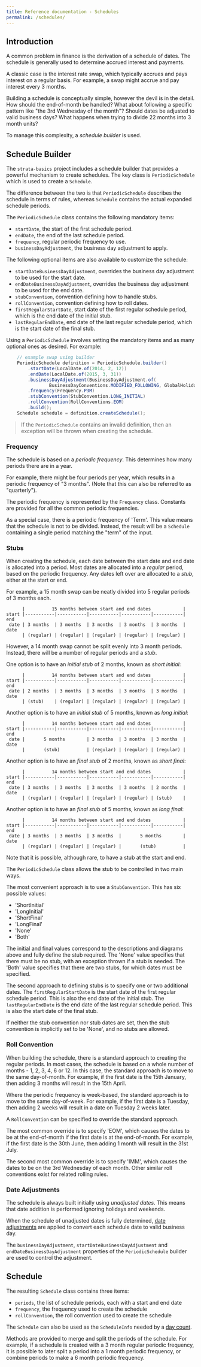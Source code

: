 ```yaml
---
title: Reference documentation - Schedules
permalink: /schedules/
---
```


## Introduction

A common problem in finance is the derivation of a schedule of dates.
The schedule is generally used to determine accrued interest and payments.

A classic case is the interest rate swap, which typically accrues and pays interest on a regular basis.
For example, a swap might accrue and pay interest every 3 months.

Building a schedule is conceptually simple, however the devil is in the detail.
How should the end-of-month be handled?
What about following a specific pattern like "the 3rd Wednesday of the month"?
Should dates be adjusted to valid business days?
What happens when trying to divide 22 months into 3 month units?

To manage this complexity, a *schedule builder* is used.


## Schedule Builder

The `strata-basics` project includes a schedule builder that provides a powerful mechanism to create schedules.
The key class is `PeriodicSchedule` which is used to create a `Schedule`.

The difference between the two is that `PeriodicSchedule` describes the schedule in terms
of rules, whereas `Schedule` contains the actual expanded schedule periods.

The `PeriodicSchedule` class contains the following mandatory items:

* `startDate`, the start of the first schedule period.
* `endDate`, the end of the last schedule period.
* `frequency`, regular periodic frequency to use.
* `businessDayAdjustment`, the business day adjustment to apply.

The following optional items are also available to customize the schedule:

* `startDateBusinessDayAdjustment`, overrides the business day adjustment to be used for the start date.
* `endDateBusinessDayAdjustment`, overrides the business day adjustment to be used for the end date.
* `stubConvention`, convention defining how to handle stubs.
* `rollConvention`, convention defining how to roll dates.
* `firstRegularStartDate`, start date of the first regular schedule period, which is the end date of the initial stub.
* `lastRegularEndDate`, end date of the last regular schedule period, which is the start date of the final stub.

Using a `PeriodicSchedule` involves setting the mandatory items and as many optional ones as desired.
For example:

```java
    // example swap using builder
    PeriodicSchedule definition = PeriodicSchedule.builder()
        .startDate(LocalDate.of(2014, 2, 12))
        .endDate(LocalDate.of(2015, 3, 31))
        .businessDayAdjustment(BusinessDayAdjustment.of(
                BusinessDayConventions.MODIFIED_FOLLOWING, GlobalHolidayCalendars.EUTA))
        .frequency(Frequency.P3M)
        .stubConvention(StubConvention.LONG_INITIAL)
        .rollConvention(RollConventions.EOM)
        .build();
    Schedule schedule = definition.createSchedule();
```

> If the `PeriodicSchedule` contains an invalid definition, then an exception will be thrown when creating the schedule.


### Frequency

The schedule is based on a *periodic frequency*.
This determines how many periods there are in a year.

For example, there might be four periods per year, which results in a periodic frequency of "3 months".
(Note that this can also be referred to as "quarterly").

The periodic frequency is represented by the `Frequency` class.
Constants are provided for all the common periodic frequencies.

As a special case, there is a periodic frequency of 'Term'.
This value means that the schedule is not to be divided.
Instead, the result will be a `Schedule` containing a single period matching the "term" of the input.


### Stubs

When creating the schedule, each date between the start date and end date is allocated into a period.
Most dates are allocated into a *regular* period, based on the periodic frequency.
Any dates left over are allocated to a *stub*, either at the start or end.

For example, a 15 month swap can be neatly divided into 5 regular periods of 3 months each.

          |          15 months between start and end dates            |
    start |-----------|-----------|-----------|-----------|-----------| end
     date | 3 months  | 3 months  | 3 months  | 3 months  | 3 months  | date
          | (regular) | (regular) | (regular) | (regular) | (regular) |

However, a 14 month swap cannot be split evenly into 3 month periods.
Instead, there will be a number of regular periods and a *stub*.

One option is to have an *initial stub* of 2 months, known as *short initial*:

          |          14 months between start and end dates            |
    start |-----------|-----------|-----------|-----------|-----------| end
     date | 2 months  | 3 months  | 3 months  | 3 months  | 3 months  | date
          | (stub)    | (regular) | (regular) | (regular) | (regular) |

Another option is to have an *initial stub* of 5 months, known as *long initial*:

          |          14 months between start and end dates            |
    start |-----------|-----------|-----------|-----------|-----------| end
     date |       5 months        | 3 months  | 3 months  | 3 months  | date
          |       (stub)          | (regular) | (regular) | (regular) |

Another option is to have an *final stub* of 2 months, known as *short final*:

          |          14 months between start and end dates            |
    start |-----------|-----------|-----------|-----------|-----------| end
     date | 3 months  | 3 months  | 3 months  | 3 months  | 2 months  | date
          | (regular) | (regular) | (regular) | (regular) | (stub)    |

Another option is to have an *final stub* of 5 months, known as *long final*:

          |          14 months between start and end dates            |
    start |-----------|-----------|-----------|-----------|-----------| end
     date | 3 months  | 3 months  | 3 months  |       5 months        | date
          | (regular) | (regular) | (regular) |       (stub)          |

Note that it is possible, although rare, to have a stub at the start and end.

The `PeriodicSchedule` class allows the stub to be controlled in two main ways.

The most convenient approach is to use a `StubConvention`.
This has six possible values:

* 'ShortInitial'
* 'LongInitial'
* 'ShortFinal'
* 'LongFinal'
* 'None'
* 'Both'

The initial and final values correspond to the descriptions and diagrams above
and fully define the stub required.
The 'None' value specifies that there must be no stub, with an exception thrown if a stub is needed.
The 'Both' value specifies that there are two stubs, for which dates must be specified.

The second approach to defining stubs is to specify one or two additional dates.
The `firstRegularStartDate` is the start date of the first regular schedule period.
This is also the end date of the initial stub.
The `lastRegularEndDate` is the end date of the last regular schedule period.
This is also the start date of the final stub.

If neither the stub convention nor stub dates are set, then the stub convention is implicitly
set to be 'None', and no stubs are allowed.


### Roll Convention

When building the schedule, there is a standard approach to creating the regular periods.
In most cases, the schedule is based on a whole number of months - 1, 2, 3, 4, 6 or 12.
In this case, the standard approach is to move to the same day-of-month.
For example, if the first date is the 15th January, then adding 3 months will result in the 15th April.

Where the periodic frequency is week-based, the standard approach is to move to the same day-of-week.
For example, if the first date is a Tuesday, then adding 2 weeks will result in a date on Tuesday 2 weeks later.

A `RollConvention` can be specified to override the standard approach.

The most common override is to specify 'EOM', which causes the dates to be at the end-of-month
if the first date is at the end-of-month.
For example, if the first date is the 30th June, then adding 1 month will result in the 31st July.

The second most common override is to specify 'IMM', which causes the dates to be on the 3rd Wednesday of each month.
Other similar roll conventions exist for related rolling rules.


### Date Adjustments

The schedule is always built initially using *unadjusted dates*.
This means that date addition is performed ignoring holidays and weekends.

When the schedule of unadjusted dates is fully determined, [date adjustments]({{site.baseurl}}/date_adjustments)
are applied to convert each schedule date to valid business day.

The `businessDayAdjustment`, `startDateBusinessDayAdjustment` and `endDateBusinessDayAdjustment`
properties of the `PeriodicSchedule` builder are used to control the adjustment.


## Schedule

The resulting `Schedule` class contains three items:

* `periods`, the list of schedule periods, each with a start and end date
* `frequency`, the frequency used to create the schedule
* `rollConvention`, the  roll convention used to create the schedule

The `Schedule` can also be used as the `ScheduleInfo` needed by a [day count]({{site.baseurl}}/day_counts).

Methods are provided to merge and split the periods of the schedule.
For example, if a schedule is created with a 3 month regular periodic frequency, it is possible to
later split a period into a 1 month periodic frequency, or combine periods to make a 6 month periodic frequency.

